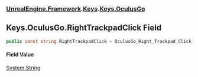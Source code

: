 ### [UnrealEngine.Framework](./UnrealEngine-Framework.md 'UnrealEngine.Framework').[Keys](./Keys.md 'UnrealEngine.Framework.Keys').[Keys.OculusGo](./Keys-OculusGo.md 'UnrealEngine.Framework.Keys.OculusGo')
## Keys.OculusGo.RightTrackpadClick Field
  
```csharp
public const string RightTrackpadClick = OculusGo_Right_Trackpad_Click;
```
#### Field Value
[System.String](https://docs.microsoft.com/en-us/dotnet/api/System.String 'System.String')  
